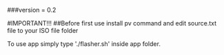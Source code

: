 ###version = 0.2

#IMPORTANT!!!
##Before first use install pv command and edit source.txt file to your ISO file folder

To use app simply type  './flasher.sh' inside app folder.

